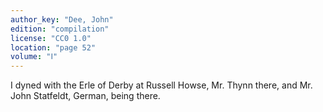```yaml
---
author_key: "Dee, John"
edition: "compilation"
license: "CC0 1.0"
location: "page 52"
volume: "Ⅰ"
---
```

I dyned with the Erle of Derby at Russell Howse, Mr. Thynn there, and Mr. John
Statfeldt, German, being there.
